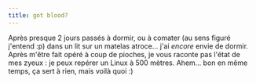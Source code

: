 ```yaml
---
title: got blood?
---
```


Après presque 2 jours passés à dormir, ou à comater (au sens figuré j'entend
:p) dans un lit sur un matelas atroce... j'ai *encore* envie de dormir.  
Après m'être fait opéré à coup de pioches, je vous raconte pas l'état de mes
zyeux : je peux repérer un Linux à 500 mètres. Ahem... bon en même temps, ça
sert à rien, mais voilà quoi :)

